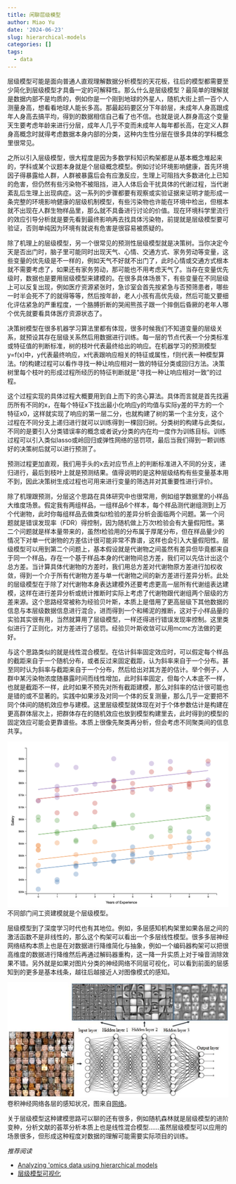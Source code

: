 ```yaml
---
title: 闲聊层级模型
author: Miao Yu
date: '2024-06-23'
slug: hierarchical-models
categories: []
tags:
  - data
---
```


层级模型可能是面向普通人直观理解数据分析模型的天花板，往后的模型都需要至少简化到层级模型才具备一定的可解释性。那么什么是层级模型？最简单的理解就是数据内部不是均质的，例如你是一个刚到地球的外星人，随机大街上抓一百个人测量身高，想看看地球人能长多高。那最起码要区分下年龄层，未成年人身高跟成年人身高去搞平均，得到的数据相信自己看了也不信。也就是说人群身高这个变量天生要考虑年龄来进行分层，成年人几乎不变而未成年人每年都长高，在定义人群身高概念时就得考虑数据本身内部的分类，这种内生性分层在很多具体的学科概念里很常见。

之所以引入层级模型，很大程度是因为多数学科知识构架都是从基本概念堆起来的，学科或某个议题本身就是个层级概念模型。例如讨论环境影响健康，首先环境因子得暴露给人群，人群被暴露后会有应激反应，生理上可阻挡大多数进化上已知的危害，但仍然有些污染物不被阻挡，进入人体后会干扰具体的代谢过程，当代谢紊乱后生理上出现病症。这一系列的步骤都要有观察或实验证据来证明才能形成一条完整的环境影响健康的层级机制模型，有些污染物也许能在环境中检出，但根本就不出现在人群生物样品里，那么就不具备进行讨论的价值。现在环境科学里流行的效应引导分析就是要先看到最终影响再去找具体污染物，前提就是层级模型要可验证，否则单纯因为环境有就说有危害是很容易被质疑的。

除了机理上的层级模型，另一个很常见的预测性层级模型就是决策树。当你决定今天是否出门时，脑子里可能同时出现天气、心情、交通方式、家务劳动等变量，这些变量的优先级是不一样的，例如天气不好就不出门了，此时心情或交通方式根本就不需要考虑了，如果还有家务劳动，那可能也不用考虑天气了。当存在变量优先级时，数据也是要用层级模型来建模的。在很多具体场景下，有些变量在不同层级上可以反复出现，例如医疗资源紧张时，急诊室会首先按紧急与否预筛患者，哪些一时半会死不了的就得等等，然后按年龄，老人小孩有高优先级，然后可能又要细化评估紧急的严重程度，一个胳膊折断的哭闹熊孩子跟一个摔倒后昏厥的老年人哪个优先就要看具体医疗资源状态了。

决策树模型在很多机器学习算法里都有体现，很多时候我们不知道变量的层级关系，就预设其存在层级关系然后用数据进行训练。每一层的节点代表一个分类标准或特征值的判断标准，树的枝叶代表最终给出的响应。在机器学习的预测模型y=f(x)中，y代表最终响应，x代表跟响应相关的特征或属性，f则代表一种模型算法。f的构建过程可以看作寻找一种让响应相对一致的特征分类或回归方法。决策树里每个枝叶的形成过程所经历的特征判断就是“寻找一种让响应相对一致”的过程。

这个过程实现的具体过程大概要用到自上而下的贪心算法。具体而言就是首先找遍历所有不同的x，在每个特征x下找出最小化响应y的均值与实际y差的平方的一个特征x0，这样就实现了响应的第一层二分，也就构建了树的第一个主分支，这个过程在不同分支上递归进行就可以训练得到一棵回归树。分类树的构建与此类似，不同的是要引入分类错误率的概念或者说y分类的内在均一度作为训练目标。训练过程可以引入类似lasso或岭回归或弹性网络的惩罚项，最后当我们得到一颗训练好的决策树后就可以进行预测了。

预测过程更加直观，我们用手头的x去对应节点上的判断标准进入不同的分支，递归进行，最后到枝叶上就是预测结果。值得说明的是这种层级结构有些变量基本用不到，因此决策树生成过程也可用来进行变量的筛选并对其重要性进行评价。

除了机理跟预测，分层这个思路在具体研究中也很常用，例如组学数据里的小样品大维度场景。假定我有两组样品，一组样品6个样本，每个样品测代谢组测到上万个代谢物，此时你每组样品去做类似t检验的差异分析会面临两个问题。第一个问题就是错误发现率（FDR）得控制，因为随机做上万次t检验会有大量假阳性。第二个问题就是样本量带来的，虽然t检验用的分布属于厚尾分布，但在样品量少的情况下对单一代谢物的方差估计很可能非常不靠谱，这样也会引入大量假阳性。层级模型可以用到第二个问题上，基本假设就是代谢物之间虽然有差异但毕竟都来自于同一个样品，存在一个基于样品本身的代谢物间总方差，我们可以先估计出这个总方差。当计算具体代谢物的方差时，我们用总方差对代谢物原方差进行加权收敛，得到一个介于所有代谢物方差与单一代谢物之间的新方差进行差异分析。此处的层级模型在于除了对代谢物本身表达建模外还要考虑更高一层所有代谢组表达建模，这样在进行差异分析或统计推断时实际上考虑了代谢物跟代谢组两个层级的方差来源。这个思路经常被称为经验贝叶斯，本质上是借用了更高层级下其他数据的信息与本层级数据信息进行混合，进而得到一个和稀泥的推断，这对于小样品量的实验其实很有用，当然就算用了层级模型，一样还得进行错误发现率控制。这里类似进行了正则化，对方差进行了惩罚。经验贝叶斯收敛可以用mcmc方法做的更好。

与这个思路类似的就是线性混合模型。在估计斜率固定效应时，可以假定每个样品的截距来自于一个随机分布，或者反过来固定截距，认为斜率来自于一个分布。甚至同时认为斜率与截距来自于一个分布，然后给出对其方差的估计。举个例子，人群中某污染物浓度随暴露时间而线性增加，此时斜率固定，但每个人本底不一样，也就是截距不一样，此时如果不预先对所有截距建模，那么对斜率的估计很可能也是错的或不显著的。实践中如果涉及对同一个体的反复测量，那么几乎一定要把不同个体间的随机效应参与建模。这里层级模型就体现在对于个体参数估计是构建在更高群体层次上，把群体存在的随机效应也放到模型构建里去，此时得到的模型的固定效应可能会更靠谱些。本质上很像先聚类再分析，但会考虑不同聚类间的信息共享。

![](images/LMM.png)
不同部门间工资建模就是个层级模型。

层级模型到了深度学习时代也有其地位。例如，多层感知机构架里如果各层之间的激活函数不是非线性的，那么这个构架可以看出一个多层线性模型。很多多层神经网络结构本质上也是在对数据进行降维简化与抽象，例如一个编码器构架可以把很高维度的数据进行降维然后再通过解码器重构，这一降一升实质上对于噪音消除效果不错。另外就是如果对图片分类的神经网络不同层可视化，可以看到前面的层感知到的更多是基本线条，越往后越接近人对图像模式的感知。

![](images/Features-obtained-for-face-recognition-application-in-hidden-layers-of-CNN-9.png)
卷积神经网络各层的感知状况，图来自[网络](https://dergipark.org.tr/en/pub/aita/issue/70791/1137977)。

关于层级模型这种建模思路可以聊的还有很多，例如随机森林就是层级模型的进阶变种，分析文献的荟萃分析本质上也是线性混合模型……虽然层级模型可以应用的场景很多，但形成这种程度对数据的理解可能需要实际项目的训练。

*推荐阅读*

- [Analyzing 'omics data using hierarchical models](https://www.nature.com/articles/nbt.1619)
- [层级模型可视化](http://mfviz.com/hierarchical-models/)
